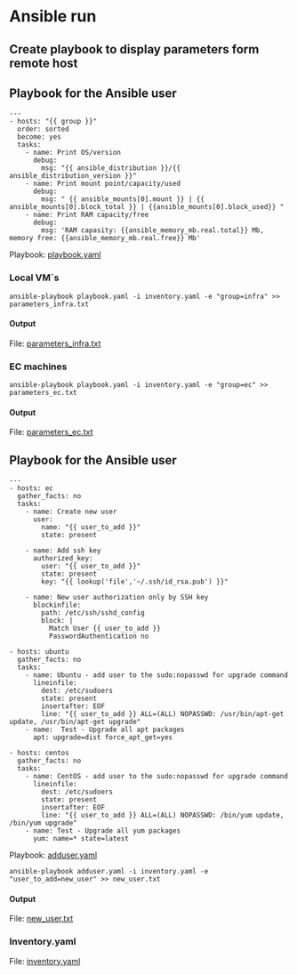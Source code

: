 # Ansible run
## Create playbook to display parameters form remote host
## Playbook for the Ansible user
```shell script
---
- hosts: "{{ group }}"
  order: sorted
  become: yes
  tasks:
    - name: Print OS/version
      debug:
        msg: "{{ ansible_distribution }}/{{ ansible_distribution_version }}"
    - name: Print mount point/capacity/used
      debug:
        msg: " {{ ansible_mounts[0].mount }} | {{ ansible_mounts[0].block_total }} | {{ansible_mounts[0].block_used}} "
    - name: Print RAM capacity/free
      debug:
        msg: 'RAM capasity: {{ansible_memory_mb.real.total}} Mb, memory free: {{ansible_memory_mb.real.free}} Mb'

```
Playbook: [playbook.yaml](./playbook.yaml)
### Local VM`s
```shell script
ansible-playbook playbook.yaml -i inventory.yaml -e "group=infra" >> parameters_infra.txt
```
#### Output
File: [parameters_infra.txt](./parameters_infra.txt)
### EC machines
```shell script
ansible-playbook playbook.yaml -i inventory.yaml -e "group=ec" >> parameters_ec.txt
```
#### Output
File: [parameters_ec.txt](./parameters_ec.txt)
## Playbook for the Ansible user
```shell script
---
- hosts: ec
  gather_facts: no
  tasks:
    - name: Create new user
      user:
        name: "{{ user_to_add }}"
        state: present

    - name: Add ssh key
      authorized_key:
        user: "{{ user_to_add }}"
        state: present
        key: "{{ lookup('file','~/.ssh/id_rsa.pub') }}"

    - name: New user authorization only by SSH key
      blockinfile:
        path: /etc/ssh/sshd_config
        block: |
          Match User {{ user_to_add }}
          PasswordAuthentication no

- hosts: ubuntu
  gather_facts: no
  tasks:
    - name: Ubuntu - add user to the sudo:nopasswd for upgrade command
      lineinfile:
        dest: /etc/sudoers
        state: present
        insertafter: EOF
        line: "{{ user_to_add }} ALL=(ALL) NOPASSWD: /usr/bin/apt-get update, /usr/bin/apt-get upgrade"
    - name:  Test - Upgrade all apt packages
      apt: upgrade=dist force_apt_get=yes

- hosts: centos
  gather_facts: no
  tasks:
    - name: CentOS - add user to the sudo:nopasswd for upgrade command
      lineinfile:
        dest: /etc/sudoers
        state: present
        insertafter: EOF
        line: "{{ user_to_add }} ALL=(ALL) NOPASSWD: /bin/yum update, /bin/yum upgrade"
    - name: Test - Upgrade all yum packages
      yum: name=* state=latest
```
Playbook: [adduser.yaml](./adduser.yaml)

```shell script
ansible-playbook adduser.yaml -i inventory.yaml -e "user_to_add=new_user" >> new_user.txt
```

#### Output
File: [new_user.txt](./new_user.txt)

### Inventory.yaml
File: [inventory.yaml](./inventory.yaml)

